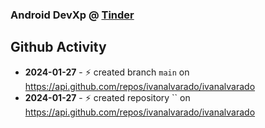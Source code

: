 ### Android DevXp @ [Tinder](https://medium.com/tinder)

## Github Activity
- **2024-01-27** - ⚡️ created branch `main` on https://api.github.com/repos/ivanalvarado/ivanalvarado
- **2024-01-27** - ⚡️ created repository `` on https://api.github.com/repos/ivanalvarado/ivanalvarado
